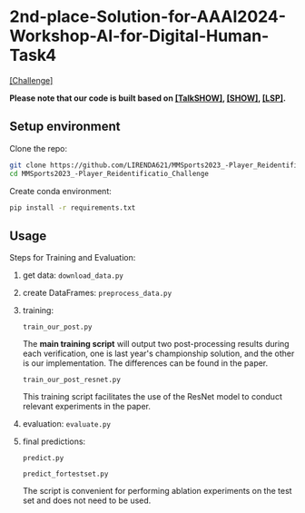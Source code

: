 # 2nd-place-Solution-for-AAAI2024-Workshop-AI-for-Digital-Human-Task4



[[Challenge]](https://digitalhumanworkshop.github.io/)

**Please note that our code is built based on [[TalkSHOW]](https://github.com/yhw-yhw/TalkSHOW), [[SHOW]](https://github.com/yhw-yhw/SHOW), [[LSP]](https://github.com/YuanxunLu/LiveSpeechPortraits).**

## Setup environment
Clone the repo:
  ```bash
  git clone https://github.com/LIRENDA621/MMSports2023_-Player_Reidentification_Challenge.git
  cd MMSports2023_-Player_Reidentificatio_Challenge
  ```  
Create conda environment:
```bash
pip install -r requirements.txt
```

## Usage

Steps for Training and Evaluation:

1. get data: `download_data.py`
2. create DataFrames: `preprocess_data.py`
3. training:
   
   `train_our_post.py`
   
   The **main training script** will output two post-processing results during each verification, one is last year's championship solution, and the other is our implementation. The differences can be found in the paper.

   `train_our_post_resnet.py`

   This training script facilitates the use of the ResNet model to conduct relevant experiments in the paper.
   
5. evaluation: `evaluate.py`
   
7. final predictions:
   
    `predict.py`
   
   
   `predict_fortestset.py`
   
   
   The script is convenient for performing ablation experiments on the test set and does not need to be used.
